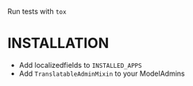 Run tests with `tox`


INSTALLATION
============

* Add localizedfields to `INSTALLED_APPS`
* Add `TranslatableAdminMixin` to your ModelAdmins
